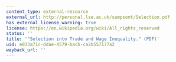 ```yaml
---
content_type: external-resource
external_url: http://personal.lse.ac.uk/sampsont/Selection.pdf
has_external_license_warning: true
license: https://en.wikipedia.org/wiki/All_rights_reserved
status: ''
title: '"Selection into Trade and Wage Inequality." (PDF)'
uid: e033a71c-ddae-4579-bacb-ca2b557177a2
wayback_url: ''
---
```

